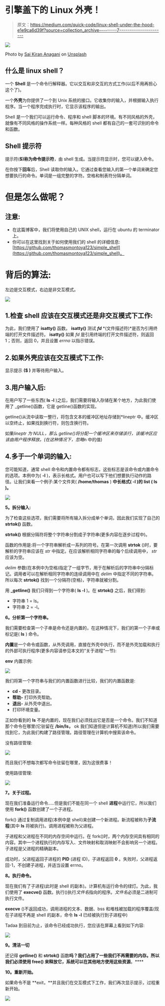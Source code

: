 # 引擎盖下的 Linux 外壳！

> 原文：<https://medium.com/quick-code/linux-shell-under-the-hood-e1e9ca6d39f?source=collection_archive---------7----------------------->

![](img/fb5ce0c53092e005eac14f3c9ca70ce4.png)

Photo by [Sai Kiran Anagani](https://unsplash.com/@_imkiran?utm_source=medium&utm_medium=referral) on [Unsplash](https://unsplash.com?utm_source=medium&utm_medium=referral)

## 什么是 linux shell？

一个 **Shell** 是一个命令行解释器。它以交互和非交互的方式工作(以后不用再担心这个了)。

一个**外壳**为你提供了一个到 Unix 系统的接口。它收集你的输入，并根据输入执行程序。当一个程序完成执行时，它显示该程序的输出。

Shell 是一个我们可以运行命令、程序和 shell 脚本的环境。有不同风格的外壳，就像有不同风格的操作系统一样。每种风格的 shell 都有自己的一套可识别的命令和函数。

## Shell 提示符

提示符(**$)**称为**命令提示符**，由 shell 生成。当提示符显示时，您可以键入命令。

在你按下**回车**后，Shell 读取你的输入。它通过查看您输入的第一个单词来确定您想要执行的命令。单词是一组完整的字符。空格和制表符分隔单词。

# 但是怎么做呢？

## 注意:

*   在这篇博客中，我们将使用自己的 UNIX shell，运行在 ubuntu 的 terminator 上。
*   你可以在这里找到关于如何使用我们的 shell 的详细信息:[https://github.com/thomasmontoya123/simple_shell](https://github.com/thomasmontoya123/simple_shell)。

# 背后的算法:

左边是交互模式，右边是非交互模式。

![](img/ce5fea4253d02fd783cafcd721613044.png)

## 1.检查 shell 应该在交互模式还是非交互模式下工作:

为此，我们使用了 **isatty()** 函数。 **isatty()** 测试 ***fd*** *(文件描述符)*是否为引用终端的打开文件描述符。 **isatty()** 如果 *fd* 是引用终端的打开文件描述符，则返回 1；否则，返回 0，并且设置 *errno* 以指示错误。

## 2.如果外壳应该在交互模式下工作:

显示提示 **($ )** 并等待用户输入。

## 3.用户输入后:

在用户写了一些东西( **ls -l** )之后，我们需要将输入存储在某个地方，为此我们使用了 _getline()函数，它是 getline()函数的实现。

getline()从流中读取一整行，将包含文本的缓冲区地址存储到*lineptr 中。缓冲区以空终止，如果找到换行符，则包含换行符。

如果*lineptr 为 NULL，那么 getline()将分配一个缓冲区来存储该行，该缓冲区应该由用户程序释放。(在这种情况下，忽略*n 中的值)

## 4.多于一个单词的输入:

您可能知道，通常 shell 命令和内置命令都有标志，这些标志是该命令或内置命令的选项。本例中为( **-l** )，表示长格式。用户也可以写下他们想要执行动作的路径。让我们来看一个例子:某个文件夹( **/home/thomas** ) **中长格式( **-l** )的 list ( **ls** )。**

![](img/9195232c8ddb6140e5959a70cdc105e6.png)

**5。拆分输入:**

为了检查这些选项，我们需要将所有输入拆分成单个单词，因此我们实现了自己的 **strtok()** 函数。

**strtok()** 根据分隔符将整个字符串分割成子字符串(更多内容在逐步过程中)。

函数的作用是:将一个字符串解析成一系列的符号。在第一次调用 **strtok** ()时，要解析的字符串应该在 *str* 中指定。在应该解析相同字符串的每个后续调用中， *str* 应该为空。

*delim* 参数(在本例中为空格)指定了一组字节，用于在解析后的字符串中分隔标记。调用者可以在解析相同字符串的连续调用中在 *delim* 中指定不同的字符串。所以每次 **strtok()** 找到一个分隔符(空格)，字符串就被分割。

用 **_getline()** 我们只得到一个字符串( **ls -l** )。在 **strtok()** 之后，我们得到:

*   字符串 1 = ls。
*   字符串 2 = -l。

**6。分析第一个字符串。**

我们需要检查第一个子串是命令还是内置的，在这种情况下，我们的第一个子串或标记是( **ls** ) 命令。

**内置**是一个命令或函数，从外壳调用，直接在外壳中执行，而不是外壳加载和执行的外部可执行程序(更多内容请参见本文的“关于进程”一节):

**env** 内置示例:

![](img/1309e18892e2360651adb8b4cafef2eb.png)

我们将第一个字符串与我们的内置函数进行比较，我们的内置函数是:

*   **cd -** 更改目录。
*   **帮助-** 打印外壳帮助。
*   **退出-** 从外壳中退出。
*   打印环境变量。

正如你看到的 **ls** 不是内置的，现在我们必须找出它是否是一个命令。我们不知道那个命令在哪里(它驻留在 **/bin/ls，** ok 我们知道但是计算机不知道)所以我们需要找到它，为此我们构建了路径管理。路径管理在计算机中搜索该命令。

没有路径管理:

![](img/d86a6f4beb6fb907fae6eb5f7bd1dcc9.png)

而且我们不想每次都写命令驻留在哪里，因为这很费事！

使用路径管理:

![](img/59fba54a334135fe2eb5a64d486960e6.png)

**7。关于过程。**

现在我们准备运行命令…..但是我们不能在同一个 shell **进程**中运行它，所以我们使用 **fork()** 函数创建了一个子进程。

fork() 通过复制调用进程(本例中是 shell)来创建一个新进程。新流程被称为**子流程**(其中 **ls** 将被执行)。调用进程被称为父进程。

子进程和父进程在不同的内存空间中运行。在 fork()时，两个内存空间具有相同的内容。其中一个进程执行的内存写入、文件映射和取消映射不会影响另一个进程。子进程是父进程的精确副本。

成功时，父进程返回子进程的 **PID** (进程 ID)，子进程返回 **0** 。失败时，父进程返回-1，不创建子进程，并适当设置 errno。

**8。执行命令。**

现在我们有了子进程(此时是 shell 的副本)。计算机有运行命令的绿灯。为此，我们使用了 **execve()** 函数。执行()执行*文件名*指向的程序。*文件名*必须是二进制可执行文件。

**execve** ()不返回成功，调用进程的文本、数据、bss 和堆栈被加载的程序覆盖(现在子进程不再是 shell 的副本，命令 **ls -l** 已经被执行到子进程中)

Tadaa 到目前为止，该命令已经成功执行，您应该在屏幕上看到如下内容:

![](img/59fba54a334135fe2eb5a64d486960e6.png)

**9。清洁一切**

还记得 **getline()** 和 **strtok()** 函数**吗？我们占用了一些我们不再需要的内存。所以我们必须使用 **free()** 来释放它，系统可以在其他地方使用这些资源**。****

**10。重新开始。**

如果命令不是 **exit，**并且我们在交互模式下工作，我们再次显示提示，过程重新开始。

![](img/595669b79eb61aa4cab39ca20f418caa.png)